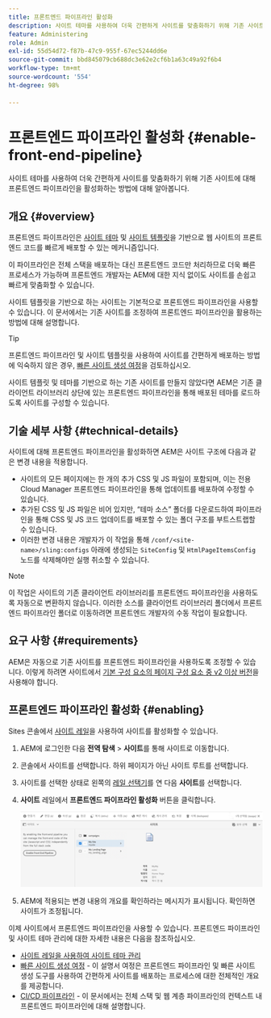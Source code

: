 ```yaml
---
title: 프론트엔드 파이프라인 활성화
description: 사이트 테마를 사용하여 더욱 간편하게 사이트를 맞춤화하기 위해 기존 사이트에 대해 프론트엔드 파이프라인을 활성화하는 방법에 대해 알아봅니다.
feature: Administering
role: Admin
exl-id: 55d54d72-f87b-47c9-955f-67ec5244dd6e
source-git-commit: bbd845079cb688dc3e62e2cf6b1a63c49a92f6b4
workflow-type: tm+mt
source-wordcount: '554'
ht-degree: 98%

---
```


# 프론트엔드 파이프라인 활성화 {#enable-front-end-pipeline}

사이트 테마를 사용하여 더욱 간편하게 사이트를 맞춤화하기 위해 기존 사이트에 대해 프론트엔드 파이프라인을 활성화하는 방법에 대해 알아봅니다.

## 개요 {#overview}

프론트엔드 파이프라인은 [사이트 테마](site-themes.md) 및 [사이트 템플릿](site-templates.md)을 기반으로 웹 사이트의 프론트엔드 코드를 빠르게 배포할 수 있는 메커니즘입니다.

이 파이프라인은 전체 스택을 배포하는 대신 프론트엔드 코드만 처리하므로 더욱 빠른 프로세스가 가능하며 프론트엔드 개발자는 AEM에 대한 지식 없이도 사이트를 손쉽고 빠르게 맞춤화할 수 있습니다.

사이트 템플릿을 기반으로 하는 사이트는 기본적으로 프론트엔드 파이프라인을 사용할 수 있습니다. 이 문서에서는 기존 사이트를 조정하여 프론트엔드 파이프라인을 활용하는 방법에 대해 설명합니다.

>[!TIP]
>
>프론트엔드 파이프라인 및 사이트 템플릿을 사용하여 사이트를 간편하게 배포하는 방법에 익숙하지 않은 경우, [빠른 사이트 생성 여정](/help/journey-sites/quick-site/overview.md)을 검토하십시오.

사이트 템플릿 및 테마를 기반으로 하는 기존 사이트를 만들지 않았다면 AEM은 기존 클라이언트 라이브러리 상단에 있는 프론트엔드 파이프라인을 통해 배포된 테마를 로드하도록 사이트를 구성할 수 있습니다.

## 기술 세부 사항 {#technical-details}

사이트에 대해 프론트엔드 파이프라인을 활성화하면 AEM은 사이트 구조에 다음과 같은 변경 내용을 적용합니다.

* 사이트의 모든 페이지에는 한 개의 추가 CSS 및 JS 파일이 포함되며, 이는 전용 Cloud Manager 프론트엔드 파이프라인을 통해 업데이트를 배포하여 수정할 수 있습니다.
* 추가된 CSS 및 JS 파일은 비어 있지만, “테마 소스” 폴더를 다운로드하여 파이프라인을 통해 CSS 및 JS 코드 업데이트를 배포할 수 있는 폴더 구조를 부트스트랩할 수 있습니다.
* 이러한 변경 내용은 개발자가 이 작업을 통해 `/conf/<site-name>/sling:configs` 아래에 생성되는 `SiteConfig` 및 `HtmlPageItemsConfig` 노드를 삭제해야만 실행 취소할 수 있습니다.

>[!NOTE]
>
>이 작업은 사이트의 기존 클라이언트 라이브러리를 프론트엔드 파이프라인을 사용하도록 자동으로 변환하지 않습니다. 이러한 소스를 클라이언트 라이브러리 폴더에서 프론트엔드 파이프라인 폴더로 이동하려면 프론트엔드 개발자의 수동 작업이 필요합니다.

## 요구 사항 {#requirements}

AEM은 자동으로 기존 사이트를 프론트엔드 파이프라인을 사용하도록 조정할 수 있습니다. 이렇게 하려면 사이트에서 [기본 구성 요소의 페이지 구성 요소 중 v2 이상 버전](https://experienceleague.adobe.com/docs/experience-manager-core-components/using/components/page.html)을 사용해야 합니다.

## 프론트엔드 파이프라인 활성화 {#enabling}

Sites 콘솔에서 [사이트 레일](site-rail.md)을 사용하여 사이트를 활성화할 수 있습니다.

1. AEM에 로그인한 다음 **전역 탐색** > **사이트**&#x200B;를 통해 사이트로 이동합니다.
1. 콘솔에서 사이트를 선택합니다. 하위 페이지가 아닌 사이트 루트를 선택합니다.
1. 사이트를 선택한 상태로 왼쪽의 [레일 선택기](/help/sites-cloud/authoring/basic-handling.md#rail-selector)를 연 다음 **사이트**&#x200B;를 선택합니다.
1. **사이트** 레일에서 **프론트엔드 파이프라인 활성화** 버튼을 클릭합니다.

   ![프론트엔드 파이프라인 활성화](/help/sites-cloud/administering/assets/enable-front-end-pipeline.png)

1. AEM에 적용되는 변경 내용의 개요를 확인하라는 메시지가 표시됩니다. 확인하면 사이트가 조정됩니다.

이제 사이트에서 프론트엔드 파이프라인을 사용할 수 있습니다. 프론트엔드 파이프라인 및 사이트 테마 관리에 대한 자세한 내용은 다음을 참조하십시오.

* [사이트 레일을 사용하여 사이트 테마 관리](site-rail.md)
* [빠른 사이트 생성 여정](/help/journey-sites/quick-site/overview.md) - 이 설명서 여정은 프론트엔드 파이프라인 및 빠른 사이트 생성 도구를 사용하여 간편하게 사이트를 배포하는 프로세스에 대한 전체적인 개요를 제공합니다.
* [CI/CD 파이프라인](/help/implementing/cloud-manager/configuring-pipelines/introduction-ci-cd-pipelines.md#front-end) - 이 문서에서는 전체 스택 및 웹 계층 파이프라인의 컨텍스트 내 프론트엔드 파이프라인에 대해 설명합니다.
